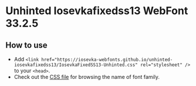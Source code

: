 # Unhinted Iosevkafixedss13 WebFont 33.2.5

## How to use

- Add `<link href="https://iosevka-webfonts.github.io/unhinted-iosevkafixedss13/IosevkaFixedSS13-Unhinted.css" rel="stylesheet" />` to your `<head>`.
- Check out the [CSS file](./IosevkaFixedSS13-Unhinted.css) for browsing the name of font family.
